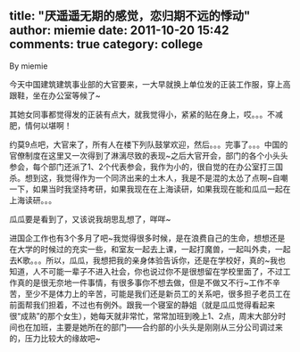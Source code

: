 title: "厌遥遥无期的感觉，恋归期不远的悸动"
author: miemie
date: 2011-10-20 15:42
comments: true
category: college
--------------------

By miemie

今天中国建筑建筑事业部的大官要来，一大早就换上单位发的正装工作服，穿上高跟鞋，坐在办公室等候了~

<!-- more -->

其她女同事都觉得发的正装有点大，就我觉得小，紧紧的贴在身上，哎。。。不减肥，情何以堪啊！

约莫9点吧，大官来了，所有人在楼下列队鼓掌欢迎，然后。。。完事了。。。中国的官僚制度在这里又一次得到了淋漓尽致的表现~之后大官开会，部门的各个小头头参会，每个部门还派了1、2个代表参会，我作为小的，很自觉的在办公室打三国杀。想到这，我觉得作为一个同济出来的土木人，我是不是混的太怂了点啊~自嘲一下，如果当时我坚持考研，如果我现在在上海读研，如果我现在能和瓜瓜一起在上海读研。。。

瓜瓜要是看到了，又该说我胡思乱想了，咩咩~

进国企工作也有3个多月了吧~我觉得很多时候，是在浪费自己的生命，想想还是在大学的时候过的充实一些，和室友一起去上课，一起打魔兽，一起叫外卖，一起去K歌。。。所以，瓜瓜，我想把我的亲身体验告诉你，还是在学校好，真的~我也知道，人不可能一辈子不进入社会，你也说过你不是很想留在学校里面了，不过工作真的是很无奈地一件事情，有很多事你不想去做，但是不做又不行~工作不辛苦，至少不是体力上的辛苦，可能是我们还是新员工的关系吧，很多担子老员工在前面帮我们担着，不过也有例外。跟我一个寝室的静姐（就是瓜瓜觉得看起来很“成熟”的那个女生），她每天就非常忙，常常加班到晚上1、2点，周末大部分时间也在加班，主要是她所在的部门——合约部的小头头是刚刚从三分公司调过来的，压力比较大的缘故吧~

